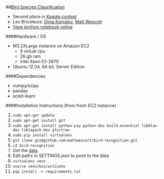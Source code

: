##[Bird Species Classification](http://www.kaggle.com/c/multilabel-bird-species-classification-nips2013)
- Second place in [Kaggle contest](http://www.kaggle.com/c/multilabel-bird-species-classification-nips2013/leaderboard)
- Les Bricoleurs: [Dima Kamalov](http://www.kaggle.com/users/135630/), [Matt Wescott](http://www.kaggle.com/users/16360)
- [View ipython notebook online](http://nbviewer.ipython.org/github/mattwescott/bird-recognition/blob/simple/analysis.ipynb)

####Hardware / OS

- M3.2XLarge instance on Amazon EC2
    - 8 virtual cpu
    - 26 gb ram
    - Intel Xeon E5-2670
- Ubuntu 12.04, 64 bit, Server Edition

####Dependencies
- numpy/scipy
- pandas
- scikit-learn

####Installation Instructions (from fresh EC2 instance)
1. `sudo apt-get update`
2. `sudo apt-get install git`
3.  `sudo apt-get install python-pip python-dev build-essential libblas-dev liblapack-dev gfortran`
4. `sudo pip install virtualenv`
5.  `git clone git@github.com:mattwescott/bird-recognition.git`
6. `cd bird-recognition`
7. Get the [data](http://www.kaggle.com/c/multilabel-bird-species-classification-nips2013/data)
8. Edit paths in SETTINGS.json to point to the data
9. `virtualenv venv`
10. `source venv/bin/activate`
11. `pip install -r requirements.txt`
